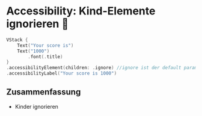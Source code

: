 # Accessibility: Kind-Elemente ignorieren 🦮

```swift
VStack {
    Text("Your score is")
    Text("1000")
        .font(.title)
}
.accessibilityElement(children: .ignore) //ignore ist der default parameter
.accessibilityLabel("Your score is 1000")
```

## Zusammenfassung
- Kinder ignorieren
